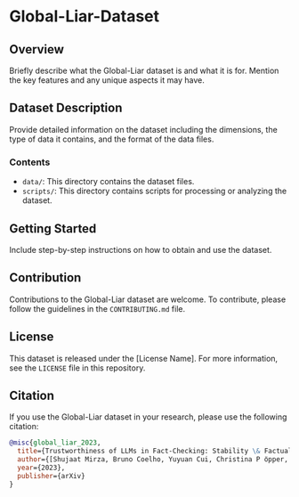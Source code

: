 # Global-Liar-Dataset

## Overview
Briefly describe what the Global-Liar dataset is and what it is for. Mention the key features and any unique aspects it may have.

## Dataset Description
Provide detailed information on the dataset including the dimensions, the type of data it contains, and the format of the data files.

### Contents
- `data/`: This directory contains the dataset files.
- `scripts/`: This directory contains scripts for processing or analyzing the dataset.

## Getting Started
Include step-by-step instructions on how to obtain and use the dataset.

## Contribution
Contributions to the Global-Liar dataset are welcome. To contribute, please follow the guidelines in the `CONTRIBUTING.md` file.

## License
This dataset is released under the [License Name]. For more information, see the `LICENSE` file in this repository.

## Citation
If you use the Global-Liar dataset in your research, please use the following citation:

```bibtex
@misc{global_liar_2023,
  title={Trustworthiness of LLMs in Fact-Checking: Stability \& Factuality of GPT Models over Time and Geographic Regions},
  author={[Shujaat Mirza, Bruno Coelho, Yuyuan Cui, Christina P ̈opper, Damon McCoy]},
  year={2023},
  publisher={arXiv}
}
